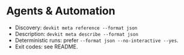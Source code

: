# Agents & Automation

- Discovery: `devkit meta reference --format json`
- Description: `devkit meta describe --format json`
- Deterministic runs: prefer `--format json --no-interactive --yes`.
- Exit codes: see README.
